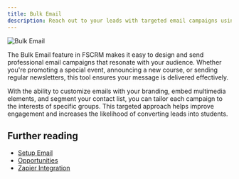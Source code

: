 ```yaml
---
title: Bulk Email
description: Reach out to your leads with targeted email campaigns using FSCRM’s Bulk Email feature.
---
```


![Bulk Email](/public/features/bulk-email.webp)

The Bulk Email feature in FSCRM makes it easy to design and send professional email campaigns that resonate with your audience. Whether you're promoting a special event, announcing a new course, or sending regular newsletters, this tool ensures your message is delivered effectively.

With the ability to customize emails with your branding, embed multimedia elements, and segment your contact list, you can tailor each campaign to the interests of specific groups. This targeted approach helps improve engagement and increases the likelihood of converting leads into students.

## Further reading

- [Setup Email](/guides/setup-email)
- [Opportunities](/features/opportunities)
- [Zapier Integration](/integrations/zapier)
